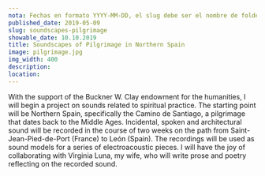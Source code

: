```yaml
---
nota: Fechas en formato YYYY-MM-DD, el slug debe ser el nombre de folder en public/news/. i.e. "public/news/<mi-slug>/imagen.jpg"
published_date: 2019-05-09
slug: soundscapes-pilgrimage
showable_date: 10.10.2019
title: Soundscapes of Pilgrimage in Northern Spain
image: pilgrimage.jpg
img_width: 400
description: 
location:
---
```


With the support of the Buckner W. Clay endowment for the humanities, I will begin a project on  sounds related to spiritual practice. The starting point will be Northern Spain, specifically the Camino de Santiago, a pilgrimage that dates back to the Middle Ages. Incidental, spoken and architectural sound will be recorded in the course of two weeks on the path from Saint-Jean-Pied-de-Port (France) to León (Spain). The recordings will be used as sound models for a series of electroacoustic pieces. I will have the joy of collaborating with Virginia Luna, my wife, who will write prose and poetry reflecting on the recorded sound. 